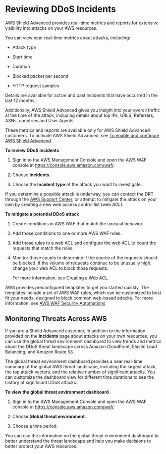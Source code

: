 # Reviewing DDoS Incidents<a name="using-ddos-reports"></a>

AWS Shield Advanced provides real\-time metrics and reports for extensive visibility into attacks on your AWS resources\.

You can view near real\-time metrics about attacks, including:

+ Attack type

+ Start time

+ Duration

+ Blocked packet per second

+ HTTP request samples

Details are available for active and past incidents that have occurred in the last 12 months\.

Additionally, AWS Shield Advanced gives you insight into your overall traffic at the time of the attack, including details about top IPs, URLS, Referrers, ASNs, countries and User Agents\.

These metrics and reports are available only for AWS Shield Advanced customers\. To activate AWS Shield Advanced, see [To enable and configure AWS Shield Advanced](enable-ddos-prem.md#enable-ddos-prem-procedure)\.

**To review DDoS incidents**

1. Sign in to the AWS Management Console and open the AWS WAF console at [https://console\.aws\.amazon\.com/waf/](https://console.aws.amazon.com/waf/)\. 

1. Choose **Incidents**\.

1. Choose the **Incident type** of the attack you want to investigate\.

If you determine a possible attack is underway, you can contact the DRT through the [AWS Support Center](https://console.aws.amazon.com/support/home#/), or attempt to mitigate the attack on your own by creating a new web access control list \(web ACL\)\. 

**To mitigate a potential DDoS attack**

1. Create conditions in AWS WAF that match the unusual behavior\.

1. Add those conditions to one or more AWS WAF rules\.

1. Add those rules to a web ACL and configure the web ACL to count the requests that match the rules\.

1. Monitor those counts to determine if the source of the requests should be blocked\. If the volume of requests continue to be unusually high, change your web ACL to block those requests\.

   For more information, see [Creating a Web ACL](web-acl-creating.md)\.

AWS provides preconfigured templates to get you started quickly\. The templates include a set of AWS WAF rules, which can be customized to best fit your needs, designed to block common web\-based attacks\. For more information, see [AWS WAF Security Automations](https://aws.amazon.com/answers/security/aws-waf-security-automations/)\.

## Monitoring Threats Across AWS<a name="aws-shield-global-threats"></a>

If you are a Shield Advanced customer, in addition to the information provided on the **Incidents** page about attacks on your own resources, you can use the global threat environment dashboard to view trends and metrics about the DDoS threat landscape across Amazon CloudFront, Elastic Load Balancing, and Amazon Route 53\.

The global threat environment dashboard provides a near real\-time summary of the global AWS threat landscape, including the largest attack, the top attack vectors, and the relative number of significant attacks\. You can customize the dashboard view for different time durations to see the history of significant DDoS attacks\.

**To view the global threat environment dashboard**

1. Sign in to the AWS Management Console and open the AWS WAF console at [https://console\.aws\.amazon\.com/waf/](https://console.aws.amazon.com/waf/)\. 

1. Choose **Global threat environment**\.

1. Choose a time period\.

You can use the information on the global threat environment dashboard to better understand the threat landscape and help you make decisions to better protect your AWS resources\.